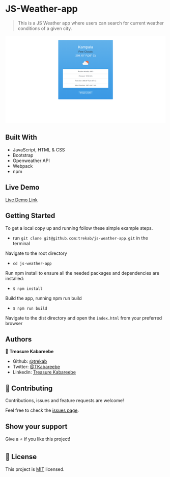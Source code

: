 # JS-Weather-app

> This is a JS Weather app where users can search for current weather conditions of a given city.

![screenshot](./weather-app.png)

## Built With

- JavaScript, HTML & CSS
- Bootstrap
- Openweather API
- Webpack
- npm

## Live Demo

[Live Demo Link](https://rawcdn.githack.com/trekab/js-weather-app/691ba7f406fb5b03323b1c4a8ea1eac5e705d74c/dist/index.html)


## Getting Started

To get a local copy up and running follow these simple example steps.
- run `git clone git@github.com:trekab/js-weather-app.git` in the terminal

Navigate to the root directory
- `cd js-weather-app`

Run npm install to ensure all the needed packages and dependencies are installed:
- `$ npm install`

Build the app, running npm run build
- `$ npm run build`

Navigate to the dist directory and open the `index.html` from your preferred browser

## Authors

👤 **Treasure Kabareebe**

- Github: [@trekab](https://github.com/trekab)
- Twitter: [@TKabareebe](https://twitter.com/TKabareebe)
- Linkedin: [Treasure Kabareebe](https://www.linkedin.com/in/treasure-kabareebe/)

## 🤝 Contributing

Contributions, issues and feature requests are welcome!

Feel free to check the [issues page](issues/).

## Show your support

Give a ⭐️ if you like this project!

## 📝 License

This project is [MIT](lic.url) licensed.
